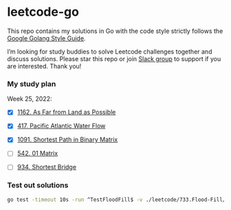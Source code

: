 # leetcode-go

This repo contains my solutions in Go with the code style strictly follows the [Google Golang Style Guide](https://github.com/golang/go/wiki/CodeReviewComments). 

I’m looking for study buddies to solve Leetcode challenges together and discuss solutions. Please star this repo or join [Slack group](https://join.slack.com/t/gouae/shared_invite/zt-1b0mpymmo-l2xucCV_DI2xSmv~Byx6dg) to support if you are interested. Thank you!

### My study plan

Week 25, 2022:

- [x] [1162. As Far from Land as Possible](leetcode/1162.As-Far-from-Land-as-Possible/maxDistance_test.go)
- [x] [417. Pacific Atlantic Water Flow](leetcode/417.Pacific-Atlantic-Water-Flow/pacificAtlantic_test.go)
- [x] [1091. Shortest Path in Binary Matrix](leetcode/1091.Shortest-Path-in-Binary-Matrix/shortestPathBinaryMatrix_test.go)
- [ ] [542. 01 Matrix](leetcode/542.01-Matrix/updateMatrix_test.go)
- [ ] [934. Shortest Bridge](leetcode/934.Shortest-Bridge/shortestBridge_test.go)


### Test out solutions

```sh
go test -timeout 10s -run ^TestFloodFill$ -v ./leetcode/733.Flood-Fill/
```
